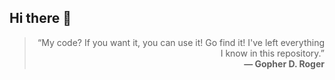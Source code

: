 ## Hi there 👋

<blockquote align="right">
“My code? If you want it, you can use it! Go find it!  
I've left everything I know in this repository.”
<br>
<strong>— Gopher D. Roger</strong>
</blockquote>

<!--
**sunnygohub/sunnygohub** is a ✨ _special_ ✨ repository because its `README.md` (this file) appears on your GitHub profile.

Here are some ideas to get you started:

- 🔭 I’m currently working on ...
- 🌱 I’m currently learning ...
- 👯 I’m looking to collaborate on ...
- 🤔 I’m looking for help with ...
- 💬 Ask me about ...
- 📫 How to reach me: ...
- 😄 Pronouns: ...
- ⚡ Fun fact: ...
-->
